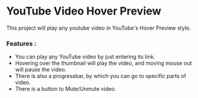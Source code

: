 # YouTube Video Hover Preview

This project will play any youtube video in YouTube's Hover Preview style.

### Features :
- You can play any YouTube video by just entering its link.
- Hovering over the thumbnail will play the video, and moving mouse out will pause the video.
- There is also a progressbar, by which you can go to specific parts of video.
- There is a button to Mute/Unmute video.
